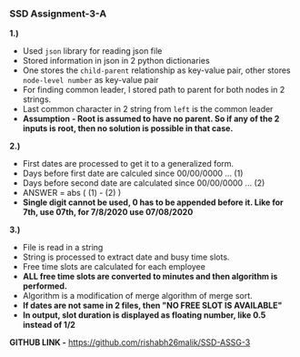 ### SSD Assignment-3-A
**1.)**
- Used `json` library for reading json file
- Stored information in json in 2 python dictionaries
- One stores the `child-parent` relationship as key-value pair, other stores `node-level number` as key-value pair
- For finding common leader, I stored path to parent for both nodes in 2 strings. 
- Last common character in 2 string from `left` is the common leader
- **Assumption - Root is assumed to have no parent. So if any of the 2 inputs is root, then no solution is possible in that case.**

**2.)** 
- First dates are processed to get it to a generalized form.
- Days before first date are calculed since 00/00/0000 ... (1)
- Days before second date are calculated since 00/00/0000  ... (2)
- ANSWER = abs ( (1) - (2) ) 
- **Single digit cannot be used, 0 has to be appended before it. Like for 7th, use 07th, for 7/8/2020 use 07/08/2020**

**3.)** 
- File is read in a string
- String is processed to extract date and busy time slots.
- Free time slots are calculated for each employee
- **ALL free time slots are converted to minutes and then algorithm is performed.**
- Algorithm is a modification of merge algorithm of merge sort.
- **If dates are not same in 2 files, then "NO FREE SLOT IS AVAILABLE"**
- **In output, slot duration is displayed as floating number, like 0.5 instead of 1/2**

**GITHUB LINK -** https://github.com/rishabh26malik/SSD-ASSG-3
